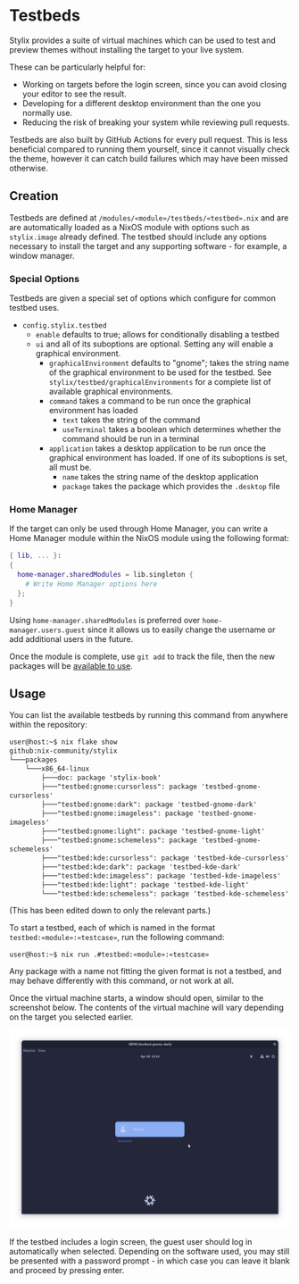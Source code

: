 # Testbeds

Stylix provides a suite of virtual machines which can be used to test and
preview themes without installing the target to your live system.

These can be particularly helpful for:

- Working on targets before the login screen, since you can avoid closing your
editor to see the result.
- Developing for a different desktop environment than the one you normally use.
- Reducing the risk of breaking your system while reviewing pull requests.

Testbeds are also built by GitHub Actions for every pull request. This is less
beneficial compared to running them yourself, since it cannot visually check the
theme, however it can catch build failures which may have been missed otherwise.

## Creation

Testbeds are defined at `/modules/«module»/testbeds/«testbed».nix` and are are
automatically loaded as a NixOS module with options such as `stylix.image`
already defined. The testbed should include any options necessary to install the
target and any supporting software - for example, a window manager.

### Special Options

Testbeds are given a special set of options which configure for common testbed
uses.

- `config.stylix.testbed`
  - `enable` defaults to true; allows for conditionally disabling a testbed
  - `ui` and all of its suboptions are optional. Setting any will enable a
    graphical environment.
    - `graphicalEnvironment` defaults to "gnome"; takes the string name of the graphical
      environment to be used for the testbed. See
      `stylix/testbed/graphicalEnvironments` for a complete list of available
      graphical environments.
    - `command` takes a command to be run once the graphical environment
      has loaded
      - `text` takes the string of the command
      - `useTerminal` takes a boolean which determines whether the command
        should be run in a terminal
    - `application` takes a desktop application to be run once the graphical
      environment has loaded. If one of its suboptions is set, all must be.
      - `name` takes the string name of the desktop application
      - `package` takes the package which provides the `.desktop` file

### Home Manager

If the target can only be used through Home Manager, you can write a Home
Manager module within the NixOS module using the following format:

```nix
{ lib, ... }:
{
  home-manager.sharedModules = lib.singleton {
    # Write Home Manager options here
  };
}
```

Using `home-manager.sharedModules` is preferred over `home-manager.users.guest`
since it allows us to easily change the username or add additional users in the
future.

Once the module is complete, use `git add` to track the file, then the new
packages will be [available to use](#usage).

## Usage

You can list the available testbeds by running this command from anywhere within
the repository:

```console
user@host:~$ nix flake show
github:nix-community/stylix
└───packages
    └───x86_64-linux
        ├───doc: package 'stylix-book'
        ├───"testbed:gnome:cursorless": package 'testbed-gnome-cursorless'
        ├───"testbed:gnome:dark": package 'testbed-gnome-dark'
        ├───"testbed:gnome:imageless": package 'testbed-gnome-imageless'
        ├───"testbed:gnome:light": package 'testbed-gnome-light'
        ├───"testbed:gnome:schemeless": package 'testbed-gnome-schemeless'
        ├───"testbed:kde:cursorless": package 'testbed-kde-cursorless'
        ├───"testbed:kde:dark": package 'testbed-kde-dark'
        ├───"testbed:kde:imageless": package 'testbed-kde-imageless'
        ├───"testbed:kde:light": package 'testbed-kde-light'
        └───"testbed:kde:schemeless": package 'testbed-kde-schemeless'
```

(This has been edited down to only the relevant parts.)

To start a testbed, each of which is named in the format
`testbed:«module»:«testcase»`, run the following command:

```console
user@host:~$ nix run .#testbed:«module»:«testcase»
```

Any package with a name not fitting the given format is not a testbed, and may
behave differently with this command, or not work at all.

Once the virtual machine starts, a window should open, similar to the screenshot
below. The contents of the virtual machine will vary depending on the target you
selected earlier.

![GDM login screen with a dark background color and showing a guest user](testbed_gnome_default_dark.png)

If the testbed includes a login screen, the guest user should log in
automatically when selected. Depending on the software used, you may still be
presented with a password prompt - in which case you can leave it blank and
proceed by pressing enter.
